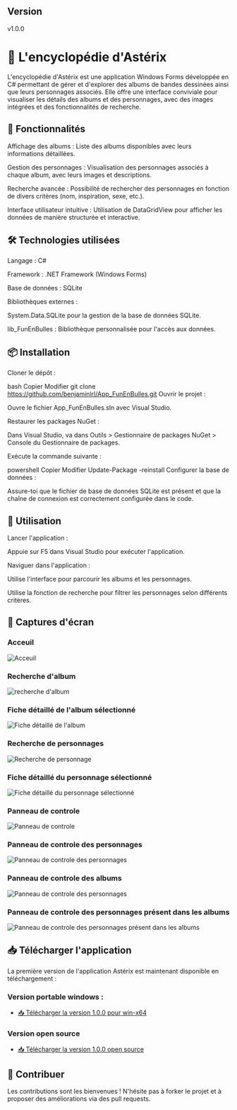 ## Version
v1.0.0

# 🎨 L'encyclopédie d'Astérix
L'encyclopédie d'Astérix est une application Windows Forms développée en C# permettant de gérer et d'explorer des albums de bandes dessinées ainsi que leurs personnages associés. Elle offre une interface conviviale pour visualiser les détails des albums et des personnages, avec des images intégrées et des fonctionnalités de recherche.

## 🧰 Fonctionnalités
Affichage des albums : Liste des albums disponibles avec leurs informations détaillées.

Gestion des personnages : Visualisation des personnages associés à chaque album, avec leurs images et descriptions.

Recherche avancée : Possibilité de rechercher des personnages en fonction de divers critères (nom, inspiration, sexe, etc.).

Interface utilisateur intuitive : Utilisation de DataGridView pour afficher les données de manière structurée et interactive.

## 🛠️ Technologies utilisées
Langage : C#

Framework : .NET Framework (Windows Forms)

Base de données : SQLite

Bibliothèques externes :

System.Data.SQLite pour la gestion de la base de données SQLite.

lib_FunEnBulles : Bibliothèque personnalisée pour l'accès aux données.

## 📦 Installation
Cloner le dépôt :

bash
Copier
Modifier
git clone https://github.com/benjaminlrl/App_FunEnBulles.git
Ouvrir le projet :

Ouvre le fichier App_FunEnBulles.sln avec Visual Studio.

Restaurer les packages NuGet :

Dans Visual Studio, va dans Outils > Gestionnaire de packages NuGet > Console du Gestionnaire de packages.

Exécute la commande suivante :

powershell
Copier
Modifier
Update-Package -reinstall
Configurer la base de données :

Assure-toi que le fichier de base de données SQLite est présent et que la chaîne de connexion est correctement configurée dans le code.

## 🚀 Utilisation
Lancer l'application :

Appuie sur F5 dans Visual Studio pour exécuter l'application.

Naviguer dans l'application :

Utilise l'interface pour parcourir les albums et les personnages.

Utilise la fonction de recherche pour filtrer les personnages selon différents critères.

## 📸 Captures d'écran
### Acceuil
![Acceuil](image/acceuil.png)

### Recherche d'album
![recherche d'album](image/rechercheAlbum.png)

### Fiche détaillé de l'album sélectionné
![Fiche détaillé de l'album](image/detailficheAlbum.png)

### Recherche de personnages
![Recherche de personnage](image/recherchePersonnage.png)

###  Fiche détaillé du personnage sélectionné
![Fiche détaillé du personnage sélectionné](image/detailfichePersonnage.png)

### Panneau de controle
![Panneau de controle](image/panneaudecontrole.png)

### Panneau de controle des personnages
![Panneau de controle des personnages](image/personnageCRUD.png)

### Panneau de controle des albums
![Panneau de controle des personnages](image/AlbumCRUD.png)

### Panneau de controle des personnages présent dans les albums
![Panneau de controle des personnages présent dans les albums](image/perosnnageAlbumCRUD.png)

## 📥 Télécharger l'application
La première version de l'application Astérix est maintenant disponible en téléchargement :
### Version portable windows :
- [📥 Télécharger la version 1.0.0 pour win-x64](https://github.com/benjaminlrl/App_FunEnBulles/releases/download/v1.0.0/FunEnBulles_1.0.0_win-x64.zip)
### Version open source
- [📥 Télécharger la version 1.0.0 open source](https://github.com/benjaminlrl/App_FunEnBulles/releases/download/v1.0.0/FunEnBulles_1.0.0.zip)

## 🤝 Contribuer
Les contributions sont les bienvenues ! N'hésite pas à forker le projet et à proposer des améliorations via des pull requests.
